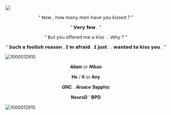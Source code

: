  ![](https://github.com/user-attachments/assets/add837b8-8d29-4e09-8775-c35a03cea2cc) 

<p align="center"> “ 𝖭𝗈𝗐 , 𝗁𝗈𝗐 𝗆𝖺𝗇𝗒 𝗆𝖾𝗇 𝗁𝖺𝗏𝖾 𝗒𝗈𝗎 𝗄𝗂𝗌𝗌𝖾𝖽 ? ”

<p align="center">  “ 𝗩𝗲𝗿𝘆 𝗳𝗲𝘄 . “ 

<p align="center"> “ 𝖡𝗎𝗍 𝗒𝗈𝗎 𝗈𝖿𝖿𝖾𝗋𝖾𝖽 𝗆𝖾 𝖺 𝗄𝗂𝗌𝗌 . . 𝖶𝗁𝗒 ? ”

<p align="center">  “ 𝗦𝘂𝗰𝗵 𝗮 𝗳𝗼𝗼𝗹𝗶𝘀𝗵 𝗿𝗲𝗮𝘀𝗼𝗻 , 𝗜'𝗺 𝗮𝗳𝗿𝗮𝗶𝗱 . 𝗜 𝗷𝘂𝘀𝘁 . . 𝘄𝗮𝗻𝘁𝗲𝗱 𝘁𝗼 𝗸𝗶𝘀𝘀 𝘆𝗼𝘂 . ”

![1000012910](https://github.com/user-attachments/assets/0b9576e6-d139-4d1a-99a9-033051d7f8ea)

<p align="center"> 𝑨𝐝𝐚𝐦  𝗈𝗋  𝑵𝐢𝐤𝐮𝐨

<p align="center"> 𝐇𝐞 / 𝐈𝐭 𝗈𝗋 𝐀𝐧𝐲

<p align="center"> 𝑮𝐍𝐂  .  𝑨𝐫𝐨𝐚𝐜𝐞 𝑺𝐚𝐩𝐩𝐡𝐢𝐜

<p align="center"> 𝐍𝐞𝐮𝐫𝐨𝐃  '  𝐁𝐏𝐃

![1000012915](https://github.com/user-attachments/assets/8e44baee-c862-4286-86ed-97f16b1d9a65)
